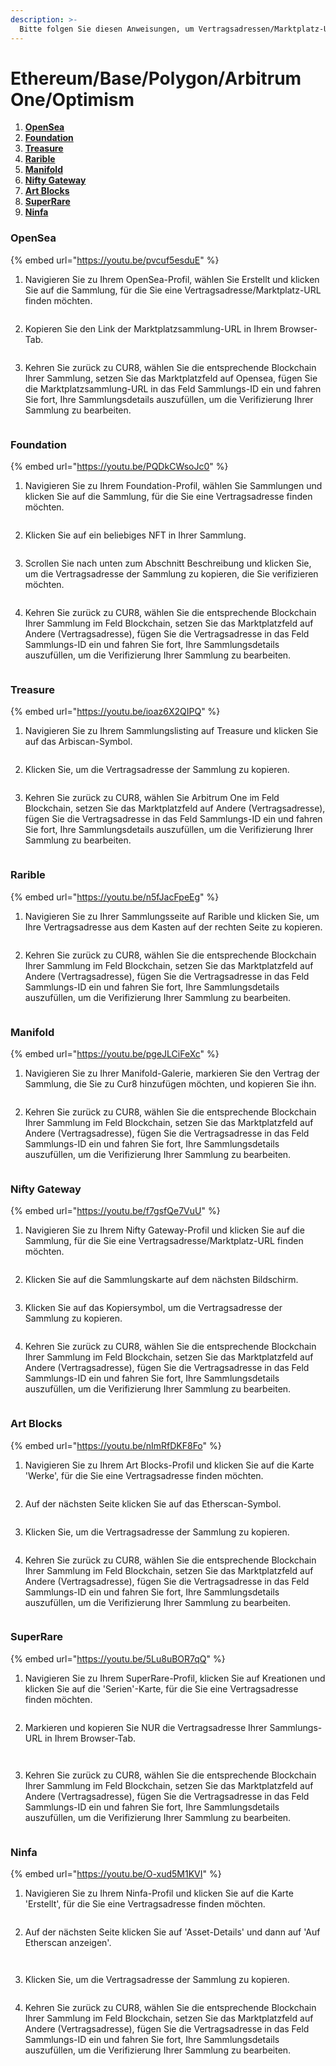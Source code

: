 ```yaml
---
description: >-
  Bitte folgen Sie diesen Anweisungen, um Vertragsadressen/Marktplatz-URLs von Ethereum-Sammlungen und allen Layer-2-Blockchains, die auf Ethereum basieren, wie Polygon, Base, Arbitrum One und Optimism zu finden.
---
```


# Ethereum/Base/Polygon/Arbitrum One/Optimism

1. [**OpenSea**](ethereum-base-polygon-arbitrum-one-optimism.md#opensea)
2. [**Foundation**](ethereum-base-polygon-arbitrum-one-optimism.md#foundation)
3. [**Treasure**](ethereum-base-polygon-arbitrum-one-optimism.md#treasure)
4. [**Rarible**](ethereum-base-polygon-arbitrum-one-optimism.md#rarible)
5. [**Manifold**](ethereum-base-polygon-arbitrum-one-optimism.md#manifold)
6. [**Nifty Gateway**](ethereum-base-polygon-arbitrum-one-optimism.md#nifty-gateway)
7. [**Art Blocks**](ethereum-base-polygon-arbitrum-one-optimism.md#art-blocks)
8. [**SuperRare**](ethereum-base-polygon-arbitrum-one-optimism.md#superrare)
9. [**Ninfa**](ethereum-base-polygon-arbitrum-one-optimism.md#ninfa)

### OpenSea

{% embed url="https://youtu.be/pvcuf5esduE" %}

1. Navigieren Sie zu Ihrem OpenSea-Profil, wählen Sie Erstellt und klicken Sie auf die Sammlung, für die Sie eine Vertragsadresse/Marktplatz-URL finden möchten.

<figure><img src="../../.gitbook/assets/Screenshot 2024-08-30 at 06.06.37.png" alt=""><figcaption></figcaption></figure>

2. Kopieren Sie den Link der Marktplatzsammlung-URL in Ihrem Browser-Tab.

<figure><img src="../../.gitbook/assets/Screenshot 2024-09-17 at 15.03.49.png" alt=""><figcaption></figcaption></figure>

3. Kehren Sie zurück zu CUR8, wählen Sie die entsprechende Blockchain Ihrer Sammlung, setzen Sie das Marktplatzfeld auf Opensea, fügen Sie die Marktplatzsammlung-URL in das Feld Sammlungs-ID ein und fahren Sie fort, Ihre Sammlungsdetails auszufüllen, um die Verifizierung Ihrer Sammlung zu bearbeiten.

<figure><img src="../../.gitbook/assets/Screenshot 2025-01-31 at 10.43.22.png" alt=""><figcaption></figcaption></figure>

### Foundation

{% embed url="https://youtu.be/PQDkCWsoJc0" %}

1. Navigieren Sie zu Ihrem Foundation-Profil, wählen Sie Sammlungen und klicken Sie auf die Sammlung, für die Sie eine Vertragsadresse finden möchten.

<figure><img src="../../.gitbook/assets/Screenshot 2024-08-30 at 06.41.17.png" alt=""><figcaption></figcaption></figure>

2. Klicken Sie auf ein beliebiges NFT in Ihrer Sammlung.

<figure><img src="../../.gitbook/assets/Screenshot 2024-08-30 at 06.43.05.png" alt=""><figcaption></figcaption></figure>

3. Scrollen Sie nach unten zum Abschnitt Beschreibung und klicken Sie, um die Vertragsadresse der Sammlung zu kopieren, die Sie verifizieren möchten.

<figure><img src="../../.gitbook/assets/Screenshot 2024-08-30 at 06.44.23.png" alt=""><figcaption></figcaption></figure>

4. Kehren Sie zurück zu CUR8, wählen Sie die entsprechende Blockchain Ihrer Sammlung im Feld Blockchain, setzen Sie das Marktplatzfeld auf Andere (Vertragsadresse), fügen Sie die Vertragsadresse in das Feld Sammlungs-ID ein und fahren Sie fort, Ihre Sammlungsdetails auszufüllen, um die Verifizierung Ihrer Sammlung zu bearbeiten.

<figure><img src="../../.gitbook/assets/Screenshot 2025-01-31 at 10.45.35.png" alt=""><figcaption></figcaption></figure>

### Treasure

{% embed url="https://youtu.be/ioaz6X2QIPQ" %}

1. Navigieren Sie zu Ihrem Sammlungslisting auf Treasure und klicken Sie auf das Arbiscan-Symbol.

<figure><img src="../../.gitbook/assets/Screenshot 2024-09-19 at 10.27.08.png" alt=""><figcaption></figcaption></figure>

2. Klicken Sie, um die Vertragsadresse der Sammlung zu kopieren.

<figure><img src="../../.gitbook/assets/Screenshot 2024-09-19 at 10.33.42.png" alt=""><figcaption></figcaption></figure>

3. Kehren Sie zurück zu CUR8, wählen Sie Arbitrum One im Feld Blockchain, setzen Sie das Marktplatzfeld auf Andere (Vertragsadresse), fügen Sie die Vertragsadresse in das Feld Sammlungs-ID ein und fahren Sie fort, Ihre Sammlungsdetails auszufüllen, um die Verifizierung Ihrer Sammlung zu bearbeiten.

<figure><img src="../../.gitbook/assets/Screenshot 2025-01-31 at 10.47.35.png" alt=""><figcaption></figcaption></figure>

### Rarible

{% embed url="https://youtu.be/n5fJacFpeEg" %}

1. Navigieren Sie zu Ihrer Sammlungsseite auf Rarible und klicken Sie, um Ihre Vertragsadresse aus dem Kasten auf der rechten Seite zu kopieren.

<figure><img src="../../.gitbook/assets/Screenshot 2024-09-19 at 10.48.45.png" alt=""><figcaption></figcaption></figure>

2. Kehren Sie zurück zu CUR8, wählen Sie die entsprechende Blockchain Ihrer Sammlung im Feld Blockchain, setzen Sie das Marktplatzfeld auf Andere (Vertragsadresse), fügen Sie die Vertragsadresse in das Feld Sammlungs-ID ein und fahren Sie fort, Ihre Sammlungsdetails auszufüllen, um die Verifizierung Ihrer Sammlung zu bearbeiten.

<figure><img src="../../.gitbook/assets/Screenshot 2025-01-31 at 10.45.35.png" alt=""><figcaption></figcaption></figure>

### Manifold

{% embed url="https://youtu.be/pgeJLCiFeXc" %}

1. Navigieren Sie zu Ihrer Manifold-Galerie, markieren Sie den Vertrag der Sammlung, die Sie zu Cur8 hinzufügen möchten, und kopieren Sie ihn.

<figure><img src="../../.gitbook/assets/Screenshot 2024-10-18 at 07.10.29.png" alt=""><figcaption></figcaption></figure>

2. Kehren Sie zurück zu CUR8, wählen Sie die entsprechende Blockchain Ihrer Sammlung im Feld Blockchain, setzen Sie das Marktplatzfeld auf Andere (Vertragsadresse), fügen Sie die Vertragsadresse in das Feld Sammlungs-ID ein und fahren Sie fort, Ihre Sammlungsdetails auszufüllen, um die Verifizierung Ihrer Sammlung zu bearbeiten.

<figure><img src="../../.gitbook/assets/Screenshot 2025-01-31 at 10.49.54.png" alt=""><figcaption></figcaption></figure>

### Nifty Gateway

{% embed url="https://youtu.be/f7gsfQe7VuU" %}

1. Navigieren Sie zu Ihrem Nifty Gateway-Profil und klicken Sie auf die Sammlung, für die Sie eine Vertragsadresse/Marktplatz-URL finden möchten.

<figure><img src="../../.gitbook/assets/Screenshot 2024-11-06 at 09.48.14.png" alt=""><figcaption></figcaption></figure>

2. Klicken Sie auf die Sammlungskarte auf dem nächsten Bildschirm.

<figure><img src="../../.gitbook/assets/Screenshot 2024-11-06 at 09.50.05.png" alt=""><figcaption></figcaption></figure>

3. Klicken Sie auf das Kopiersymbol, um die Vertragsadresse der Sammlung zu kopieren.

<figure><img src="../../.gitbook/assets/Screenshot 2024-11-06 at 09.51.11.png" alt=""><figcaption></figcaption></figure>

4. Kehren Sie zurück zu CUR8, wählen Sie die entsprechende Blockchain Ihrer Sammlung im Feld Blockchain, setzen Sie das Marktplatzfeld auf Andere (Vertragsadresse), fügen Sie die Vertragsadresse in das Feld Sammlungs-ID ein und fahren Sie fort, Ihre Sammlungsdetails auszufüllen, um die Verifizierung Ihrer Sammlung zu bearbeiten.

<figure><img src="../../.gitbook/assets/Screenshot 2025-01-31 at 10.49.54.png" alt=""><figcaption></figcaption></figure>

### Art Blocks

{% embed url="https://youtu.be/nImRfDKF8Fo" %}

1. Navigieren Sie zu Ihrem Art Blocks-Profil und klicken Sie auf die Karte 'Werke', für die Sie eine Vertragsadresse finden möchten.

<figure><img src="../../.gitbook/assets/Screenshot 2024-12-19 at 06.54.12.png" alt=""><figcaption></figcaption></figure>

2. Auf der nächsten Seite klicken Sie auf das Etherscan-Symbol.

<figure><img src="../../.gitbook/assets/Screenshot 2024-12-19 at 06.56.15.png" alt=""><figcaption></figcaption></figure>

3. Klicken Sie, um die Vertragsadresse der Sammlung zu kopieren.

<figure><img src="../../.gitbook/assets/Screenshot 2024-12-19 at 06.58.40.png" alt=""><figcaption></figcaption></figure>

4. Kehren Sie zurück zu CUR8, wählen Sie die entsprechende Blockchain Ihrer Sammlung im Feld Blockchain, setzen Sie das Marktplatzfeld auf Andere (Vertragsadresse), fügen Sie die Vertragsadresse in das Feld Sammlungs-ID ein und fahren Sie fort, Ihre Sammlungsdetails auszufüllen, um die Verifizierung Ihrer Sammlung zu bearbeiten.

<figure><img src="../../.gitbook/assets/Screenshot 2025-01-31 at 10.49.54.png" alt=""><figcaption></figcaption></figure>

### SuperRare

{% embed url="https://youtu.be/5Lu8uBOR7qQ" %}

1. Navigieren Sie zu Ihrem SuperRare-Profil, klicken Sie auf Kreationen und klicken Sie auf die 'Serien'-Karte, für die Sie eine Vertragsadresse finden möchten.

<figure><img src="../../.gitbook/assets/Screenshot 2024-12-19 at 06.46.10.png" alt=""><figcaption></figcaption></figure>

2. Markieren und kopieren Sie NUR die Vertragsadresse Ihrer Sammlungs-URL in Ihrem Browser-Tab.

<figure><img src="../../.gitbook/assets/Screenshot 2024-12-19 at 06.48.55.png" alt=""><figcaption></figcaption></figure>

<figure><img src="../../.gitbook/assets/Screenshot 2024-12-19 at 06.52.00.png" alt=""><figcaption></figcaption></figure>

3. Kehren Sie zurück zu CUR8, wählen Sie die entsprechende Blockchain Ihrer Sammlung im Feld Blockchain, setzen Sie das Marktplatzfeld auf Andere (Vertragsadresse), fügen Sie die Vertragsadresse in das Feld Sammlungs-ID ein und fahren Sie fort, Ihre Sammlungsdetails auszufüllen, um die Verifizierung Ihrer Sammlung zu bearbeiten.

<figure><img src="../../.gitbook/assets/Screenshot 2025-01-31 at 10.49.54.png" alt=""><figcaption></figcaption></figure>

### Ninfa

{% embed url="https://youtu.be/O-xud5M1KVI" %}

1. Navigieren Sie zu Ihrem Ninfa-Profil und klicken Sie auf die Karte 'Erstellt', für die Sie eine Vertragsadresse finden möchten.

<figure><img src="../../.gitbook/assets/Screenshot 2025-01-15 at 11.31.35.png" alt=""><figcaption></figcaption></figure>

2. Auf der nächsten Seite klicken Sie auf 'Asset-Details' und dann auf 'Auf Etherscan anzeigen'.

<figure><img src="../../.gitbook/assets/Screenshot 2025-01-15 at 11.32.57.png" alt=""><figcaption></figcaption></figure>

<figure><img src="../../.gitbook/assets/Screenshot 2025-01-15 at 11.34.44.png" alt=""><figcaption></figcaption></figure>

3. Klicken Sie, um die Vertragsadresse der Sammlung zu kopieren.

<figure><img src="../../.gitbook/assets/Screenshot 2025-01-15 at 11.35.54.png" alt=""><figcaption></figcaption></figure>

4. Kehren Sie zurück zu CUR8, wählen Sie die entsprechende Blockchain Ihrer Sammlung im Feld Blockchain, setzen Sie das Marktplatzfeld auf Andere (Vertragsadresse), fügen Sie die Vertragsadresse in das Feld Sammlungs-ID ein und fahren Sie fort, Ihre Sammlungsdetails auszufüllen, um die Verifizierung Ihrer Sammlung zu bearbeiten.

<figure><img src="../../.gitbook/assets/Screenshot 2025-01-31 at 10.49.54.png" alt=""><figcaption></figcaption></figure>